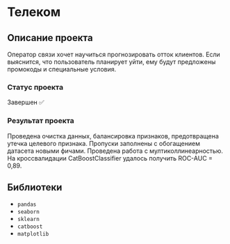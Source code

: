 # Телеком

## Описание проекта
Оператор связи хочет научиться прогнозировать отток клиентов. Если выяснится, что пользователь планирует уйти, ему будут предложены промокоды и специальные условия.
### Статус проекта
Завершен ✅
### Результат проекта
Проведена очистка данных, балансировка признаков, предотвращена утечка целевого признака. Пропуски заполнены с обогащением датасета новыми фичами. Проведена работа с мултиколлинеарностью. На кроссвалидации CatBoostClassifier удалось получить ROC-AUC = 0,89.

## Библиотеки
- ```pandas```
- ```seaborn```
- ```sklearn```
- ```catboost```
- ```matplotlib```

